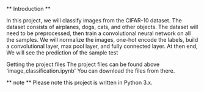 
** Introduction **

In this project, we will classify images from the CIFAR-10 dataset. The dataset consists of airplanes, dogs, cats, and other objects. The dataset will need to be preprocessed, then train a convolutional neural network on all the samples. We will normalize the images, one-hot encode the labels, build a convolutional layer, max pool layer, and fully connected layer. At then end, We will see the prediction of the sample test

Getting the project files
The project files can be found above 'image_classification.ipynb' You can download the files from there.

** note **
Please note this project is written in Python 3.x.

